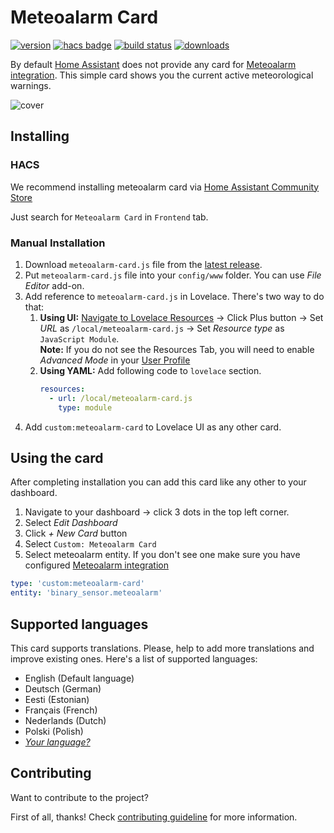# Meteoalarm Card

[![version](https://img.shields.io/npm/v/meteoalarm-card?label=version)](https://www.npmjs.com/package/meteoalarm-card) [![hacs badge](https://img.shields.io/badge/HACS-default-orange.svg)](https://hacs.xyz) [![build status](https://img.shields.io/github/workflow/status/MrBartusek/MeteoalarmCard/Lint)](https://github.com/MrBartusek/MeteoalarmCard/actions) [![downloads](https://img.shields.io/github/downloads/MrBartusek/MeteoalarmCard/total?color=brightgreen)](https://github.com/MrBartusek/MeteoalarmCard/releases)

By default [Home Assistant](https://www.home-assistant.io/) does not provide any card for [Meteoalarm integration](https://www.home-assistant.io/integrations/meteoalarm/). This simple card shows you the current active meteorological warnings.

![cover](https://i.imgur.com/jsLOGIv.png)

## Installing

### HACS

We recommend installing meteoalarm card via [Home Assistant Community Store](https://hacs.xyz)

Just search for `Meteoalarm Card` in `Frontend` tab.

### Manual Installation

1. Download `meteoalarm-card.js` file from the [latest release](https://github.com/MrBartusek/MeteoalarmCard/releases/latest).
2. Put `meteoalarm-card.js` file into your `config/www` folder. You can use _File Editor_ add-on.
3. Add reference to `meteoalarm-card.js` in Lovelace. There's two way to do that:
   1. **Using UI:** [Navigate to Lovelace Resources](https://my.home-assistant.io/redirect/lovelace_resources/) → Click Plus button → Set _URL_ as `/local/meteoalarm-card.js` → Set _Resource type_ as `JavaScript Module`.<br>
   **Note:** If you do not see the Resources Tab, you will need to enable _Advanced Mode_ in your [User Profile](https://my.home-assistant.io/redirect/profile/)
   2. **Using YAML:** Add following code to `lovelace` section.
      ```yaml
      resources:
        - url: /local/meteoalarm-card.js
          type: module
      ```
4. Add `custom:meteoalarm-card` to Lovelace UI as any other card.

## Using the card

After completing installation you can add this card like any other to your dashboard.

1. Navigate to your dashboard → click 3 dots in the top left corner.
2. Select _Edit Dashboard_
3. Click _+ New Card_ button
4. Select `Custom: Meteoalarm Card`
5. Select meteoalarm entity. If you don't see one make sure you have configured [Meteoalarm integration](https://www.home-assistant.io/integrations/meteoalarm/)
```yaml
type: 'custom:meteoalarm-card'
entity: 'binary_sensor.meteoalarm'
```

## Supported languages

This card supports translations. Please, help to add more translations and improve existing ones. Here's a list of supported languages:

<!-- Languages are sorted alphabetically -->
- English (Default language)
- Deutsch (German)
- Eesti (Estonian)
- Français (French)
- Nederlands (Dutch)
- Polski (Polish)
- [_Your language?_](./CONTRIBUTING.md#how-to-add-translation)

## Contributing

Want to contribute to the project?

First of all, thanks! Check [contributing guideline](./CONTRIBUTING.md) for more information.
